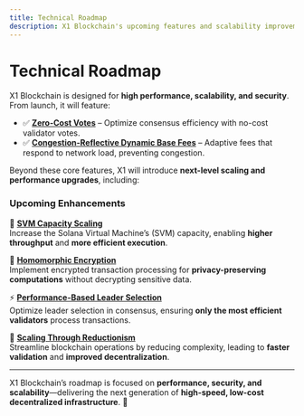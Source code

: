 ```yaml
---
title: Technical Roadmap
description: X1 Blockchain's upcoming features and scalability improvements.
---
```


# Technical Roadmap

X1 Blockchain is designed for **high performance, scalability, and security**. From launch, it will feature:

- ✅ **[Zero-Cost Votes](../zero-cost-votes.md)** – Optimize consensus efficiency with no-cost validator votes.
- ✅ **[Congestion-Reflective Dynamic Base Fees](../dynamic-base-fees.md)** – Adaptive fees that respond to network load, preventing congestion.

Beyond these core features, X1 will introduce **next-level scaling and performance upgrades**, including:

### Upcoming Enhancements

📌 **[SVM Capacity Scaling](svm-capacity-scaling.md)**  
Increase the Solana Virtual Machine’s (SVM) capacity, enabling **higher throughput** and **more efficient execution**.

🔐 **[Homomorphic Encryption](homomorphic-encryption.md)**  
Implement encrypted transaction processing for **privacy-preserving computations** without decrypting sensitive data.

⚡ **[Performance-Based Leader Selection](performance-based-leader-selection.md)**  
Optimize leader selection in consensus, ensuring **only the most efficient validators** process transactions.

🔄 **[Scaling Through Reductionism](scaling-through-reductionism.md)**  
Streamline blockchain operations by reducing complexity, leading to **faster validation** and **improved decentralization**.

---

X1 Blockchain’s roadmap is focused on **performance, security, and scalability**—delivering the next generation of **high-speed, low-cost decentralized infrastructure**. 🚀
